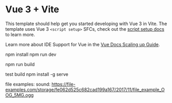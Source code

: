 # Vue 3 + Vite

This template should help get you started developing with Vue 3 in Vite. The template uses Vue 3 `<script setup>` SFCs, check out the [script setup docs](https://v3.vuejs.org/api/sfc-script-setup.html#sfc-script-setup) to learn more.

Learn more about IDE Support for Vue in the [Vue Docs Scaling up Guide](https://vuejs.org/guide/scaling-up/tooling.html#ide-support).



npm install
npm run dev


npm run build

test build
npm install -g serve





file examples:
sound:
https://file-examples.com/storage/fe062d525c682cad199a167/2017/11/file_example_OOG_5MG.ogg